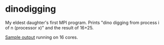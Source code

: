 # dinodigging
My eldest daughter's first MPI program. Prints "dino digging from process i of n (processor x)" and the result of 16+25.

[Sample output](exe1.pbs.o7201273) running on 16 cores.
